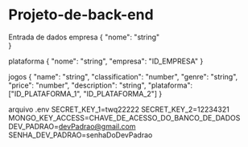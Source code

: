 # Projeto-de-back-end

Entrada de dados
empresa
{
	"nome": "string"	
}

plataforma
{
	"nome": "string",
	"empresa": "ID_EMPRESA"
}

jogos
{
  "name": "string",
  "classification": "number",
  "genre": "string",
  "price": "number",
  "description": "string",
  "plataforma": ["ID_PLATAFORMA_1", "ID_PLATAFORMA_2"]
}

arquivo .env
SECRET_KEY_1=twq22222
SECRET_KEY_2=12234321
MONGO_KEY_ACCESS=CHAVE_DE_ACESSO_DO_BANCO_DE_DADOS
DEV_PADRAO=devPadrao@gmail.com
SENHA_DEV_PADRAO=senhaDoDevPadrao
